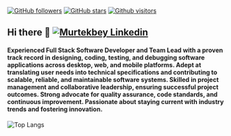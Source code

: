 [![GitHub followers](https://img.shields.io/github/followers/murtekbey?style=social)](https://github.com/murtekbey?tab=followers)
[![GitHub stars](https://img.shields.io/github/stars/murtekbey?style=social)](https://github.com/murtekbey?tab=repositories)
[![Github visitors](https://komarev.com/ghpvc/?username=murtekbey)](https://github.com/murtekbey)

## Hi there 👋 <a href="https://www.linkedin.com/in/murtekbey/" target="_blank" rel="nofollow"><img alt="Murtekbey Linkedin" src="https://github.com/WaylonWalker/WaylonWalker/raw/main/icon/linkedin.png?raw=true"/></a>

#### Experienced Full Stack Software Developer and Team Lead with a proven track record in designing, coding, testing, and debugging software applications across desktop, web, and mobile platforms. Adept at translating user needs into technical specifications and contributing to scalable, reliable, and maintainable software systems. Skilled in project management and collaborative leadership, ensuring successful project outcomes. Strong advocate for quality assurance, code standards, and continuous improvement. Passionate about staying current with industry trends and fostering innovation.

![Top Langs](https://github-readme-stats.vercel.app/api/top-langs/?username=murtekbey&layout=compact&theme=dark&hide_border=true)
